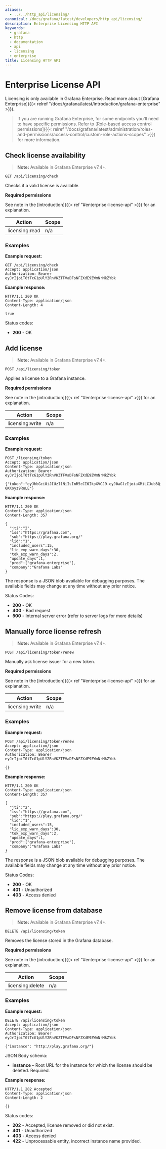 ```yaml
---
aliases:
  - ../../http_api/licensing/
canonical: /docs/grafana/latest/developers/http_api/licensing/
description: Enterprise Licensing HTTP API
keywords:
  - grafana
  - http
  - documentation
  - api
  - licensing
  - enterprise
title: Licensing HTTP API
---
```


# Enterprise License API

Licensing is only available in Grafana Enterprise. Read more about [Grafana Enterprise]({{< relref "/docs/grafana/latest/introduction/grafana-enterprise" >}}).

> If you are running Grafana Enterprise, for some endpoints you'll need to have specific permissions. Refer to [Role-based access control permissions]({{< relref "/docs/grafana/latest/administration/roles-and-permissions/access-control/custom-role-actions-scopes" >}}) for more information.

## Check license availability

> **Note:** Available in Grafana Enterprise v7.4+.

`GET /api/licensing/check`

Checks if a valid license is available.

**Required permissions**

See note in the [introduction]({{< ref "#enterprise-license-api" >}}) for an explanation.

| Action         | Scope |
| -------------- | ----- |
| licensing:read | n/a   |

### Examples

**Example request:**

```http
GET /api/licensing/check
Accept: application/json
Authorization: Bearer eyJrIjoiT0tTcG1pUlY2RnVKZTFVaDFsNFZXdE9ZWmNrMkZYbk
```

**Example response:**

```http
HTTP/1.1 200 OK
Content-Type: application/json
Content-Length: 4

true
```

Status codes:

- **200** - OK

## Add license

> **Note:** Available in Grafana Enterprise v7.4+.

`POST /api/licensing/token`

Applies a license to a Grafana instance.

**Required permissions**

See note in the [introduction]({{< ref "#enterprise-license-api" >}}) for an explanation.

| Action          | Scope |
| --------------- | ----- |
| licensing:write | n/a   |

### Examples

**Example request:**

```http
POST /licensing/token
Accept: application/json
Content-Type: application/json
Authorization: Bearer eyJrIjoiT0tTcG1pUlY2RnVKZTFVaDFsNFZXdE9ZWmNrMkZYbk

{"token":"eyJhbGciOiJIUzI1NiIsInR5cCI6IkpXVCJ9.eyJ0aGlzIjoiaXMiLCJub3QiOiJhIiwidmFsaWQiOiJsaWNlbnNlIn0.bxDzxIoJlYMwiEYKYT_l2s42z0Y30tY-6KKoyz9RuLE"}
```

**Example response:**

```http
HTTP/1.1 200 OK
Content-Type: application/json
Content-Length: 357

{
  "jti":"2",
  "iss":"https://grafana.com",
  "sub":"https://play.grafana.org/"
  "lid":"1",
  "included_users":15,
  "lic_exp_warn_days":30,
  "tok_exp_warn_days":2,
  "update_days":1,
  "prod":["grafana-enterprise"],
  "company":"Grafana Labs"
}

```

The response is a JSON blob available for debugging purposes. The
available fields may change at any time without any prior notice.

Status Codes:

- **200** - OK
- **400** - Bad request
- **500** - Internal server error (refer to server logs for more details)

## Manually force license refresh

> **Note:** Available in Grafana Enterprise v7.4+.

`POST /api/licensing/token/renew`

Manually ask license issuer for a new token.

**Required permissions**

See note in the [introduction]({{< ref "#enterprise-license-api" >}}) for an explanation.

| Action          | Scope |
| --------------- | ----- |
| licensing:write | n/a   |

### Examples

**Example request:**

```http
POST /api/licensing/token/renew
Accept: application/json
Content-Type: application/json
Authorization: Bearer eyJrIjoiT0tTcG1pUlY2RnVKZTFVaDFsNFZXdE9ZWmNrMkZYbk

{}
```

**Example response:**

```http
HTTP/1.1 200 OK
Content-Type: application/json
Content-Length: 357

{
  "jti":"2",
  "iss":"https://grafana.com",
  "sub":"https://play.grafana.org/"
  "lid":"1",
  "included_users":15,
  "lic_exp_warn_days":30,
  "tok_exp_warn_days":2,
  "update_days":1,
  "prod":["grafana-enterprise"],
  "company":"Grafana Labs"
}
```

The response is a JSON blob available for debugging purposes. The
available fields may change at any time without any prior notice.

Status Codes:

- **200** - OK
- **401** - Unauthorized
- **403** - Access denied

## Remove license from database

> **Note:** Available in Grafana Enterprise v7.4+.

`DELETE /api/licensing/token`

Removes the license stored in the Grafana database.

**Required permissions**

See note in the [introduction]({{< ref "#enterprise-license-api" >}}) for an explanation.

| Action           | Scope |
| ---------------- | ----- |
| licensing:delete | n/a   |

### Examples

**Example request:**

```http
DELETE /api/licensing/token
Accept: application/json
Content-Type: application/json
Authorization: Bearer eyJrIjoiT0tTcG1pUlY2RnVKZTFVaDFsNFZXdE9ZWmNrMkZYbk

{"instance": "http://play.grafana.org/"}
```

JSON Body schema:

- **instance** – Root URL for the instance for which the license should be deleted. Required.

**Example response:**

```http
HTTP/1.1 202 Accepted
Content-Type: application/json
Content-Length: 2

{}
```

Status codes:

- **202** - Accepted, license removed or did not exist.
- **401** - Unauthorized
- **403** - Access denied
- **422** - Unprocessable entity, incorrect instance name provided.

